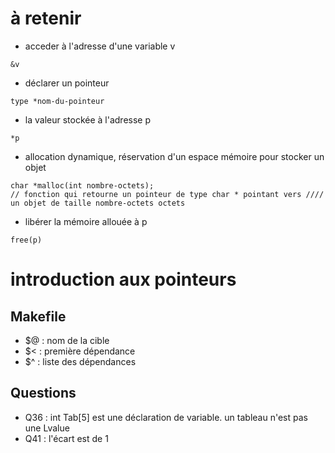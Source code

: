 # à retenir
- acceder à l'adresse d'une variable v
```
&v
```
- déclarer un pointeur
```
type *nom-du-pointeur
```
- la valeur stockée à l'adresse p
```
*p
```
- allocation dynamique, réservation d'un espace mémoire pour stocker un objet
```
char *malloc(int nombre-octets);
// fonction qui retourne un pointeur de type char * pointant vers //// un objet de taille nombre-octets octets
```
- libérer la mémoire allouée à p
```
free(p)
```


# introduction aux pointeurs
## Makefile
- $@ : nom de la cible
- $< : première dépendance
- $^ : liste des dépendances

## Questions
- Q36 : int Tab[5] est une déclaration de variable. un tableau n'est pas une Lvalue
- Q41 : l'écart est de 1

